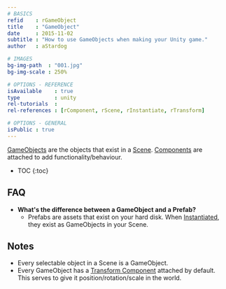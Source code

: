 ```yaml
---
# BASICS
refid    : rGameObject
title    : "GameObject"
date     : 2015-11-02
subtitle : "How to use GameObjects when making your Unity game."
author   : aStardog

# IMAGES
bg-img-path  : "001.jpg"
bg-img-scale : 250%

# OPTIONS - REFERENCE
isAvailable    : true
type           : unity
rel-tutorials  : 
rel-references : [rComponent, rScene, rInstantiate, rTransform]

# OPTIONS - GENERAL
isPublic : true
---
```

<a href="https://docs.unity3d.com/Manual/class-GameObject.html" class="external">GameObjects</a> are the objects that exist in a <a href="{{ site.url }}{{ site.url-references-unity }}scene">Scene</a>. <a href="{{ site.url }}{{ site.url-references-unity }}component">Components</a> are attached to add functionality/behaviour.

* TOC
{:toc}

## FAQ

* **What's the difference between a GameObject and a Prefab?**
  * Prefabs are assets that exist on your hard disk. When <a href="{{ site.url }}{{ site.url-references-unity }}instantiate">Instantiated</a>, they exist as GameObjects in your Scene.

## Notes

* Every selectable object in a Scene is a GameObject.
* Every GameObject has a <a href="{{ site.url }}{{ site.url-references-unity }}transform">Transform Component</a> attached by default. This serves to give it position/rotation/scale in the world.